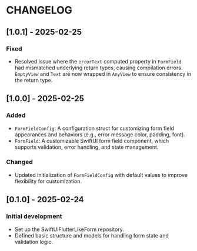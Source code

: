 # CHANGELOG

## [1.0.1] - 2025-02-25

### Fixed

- Resolved issue where the `errorText` computed property in `FormField` had mismatched underlying return types, causing compilation errors. `EmptyView` and `Text` are now wrapped in `AnyView` to ensure consistency in the return type.

## [1.0.0] - 2025-02-25

### Added

- `FormFieldConfig`: A configuration struct for customizing form field appearances and behaviors (e.g., error message color, padding, font).
- `FormField`: A customizable SwiftUI form field component, which supports validation, error handling, and state management.

### Changed

- Updated initialization of `FormFieldConfig` with default values to improve flexibility for customization.

## [0.1.0] - 2025-02-24

### Initial development

- Set up the SwiftUIFlutterLikeForm repository.
- Defined basic structure and models for handling form state and validation logic.
